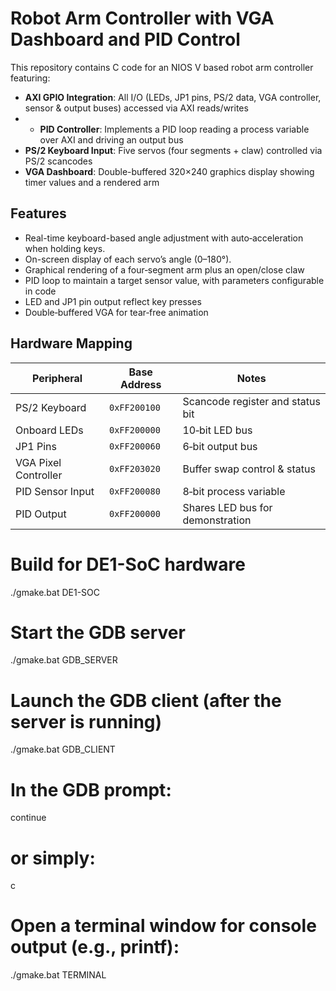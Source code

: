 # Robot Arm Controller with VGA Dashboard and PID Control

This repository contains C code for an NIOS V based robot arm controller featuring:

- **AXI GPIO Integration**: All I/O (LEDs, JP1 pins, PS/2 data, VGA controller, sensor & output buses) accessed via AXI reads/writes
- - **PID Controller**: Implements a PID loop reading a process variable over AXI and driving an output bus
- **PS/2 Keyboard Input**: Five servos (four segments + claw) controlled via PS/2 scancodes
- **VGA Dashboard**: Double-buffered 320×240 graphics display showing timer values and a rendered arm

## Features
- Real-time keyboard-based angle adjustment with auto‑acceleration when holding keys.  
- On-screen display of each servo’s angle (0–180°).  
- Graphical rendering of a four‑segment arm plus an open/close claw
- PID loop to maintain a target sensor value, with parameters configurable in code  
- LED and JP1 pin output reflect key presses
- Double‑buffered VGA for tear‑free animation 

## Hardware Mapping

| Peripheral            | Base Address    | Notes                                  |
|-----------------------|-----------------|----------------------------------------|
| PS/2 Keyboard         | `0xFF200100`    | Scancode register and status bit       |
| Onboard LEDs          | `0xFF200000`    | 10‑bit LED bus                         |
| JP1 Pins              | `0xFF200060`    | 6‑bit output bus                       |
| VGA Pixel Controller  | `0xFF203020`    | Buffer swap control & status           |
| PID Sensor Input      | `0xFF200080`    | 8‑bit process variable                 |
| PID Output            | `0xFF200000`    | Shares LED bus for demonstration       |


# Build for DE1-SoC hardware
./gmake.bat DE1-SOC

# Start the GDB server
./gmake.bat GDB_SERVER

# Launch the GDB client (after the server is running)
./gmake.bat GDB_CLIENT

# In the GDB prompt:
continue
# or simply:
c

# Open a terminal window for console output (e.g., printf):
./gmake.bat TERMINAL

